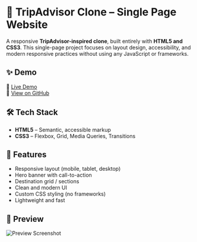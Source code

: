 # 🧳 TripAdvisor Clone – Single Page Website

A responsive **TripAdvisor-inspired clone**, built entirely with **HTML5 and CSS3**. This single-page project focuses on layout design, accessibility, and modern responsive practices without using any JavaScript or frameworks.

## ✨ Demo

🔗 [Live Demo](https://vishnu16vardhan.github.io/Tripadvisor-Clone/)  
📂 [View on GitHub](https://github.com/yourusername/tripadvisor-clone)

## 🛠️ Tech Stack

- **HTML5** – Semantic, accessible markup
- **CSS3** – Flexbox, Grid, Media Queries, Transitions

## 🎯 Features

- Responsive layout (mobile, tablet, desktop)
- Hero banner with call-to-action
- Destination grid / sections
- Clean and modern UI
- Custom CSS styling (no frameworks)
- Lightweight and fast

## 📸 Preview

![Preview Screenshot](preview.jpg)  


